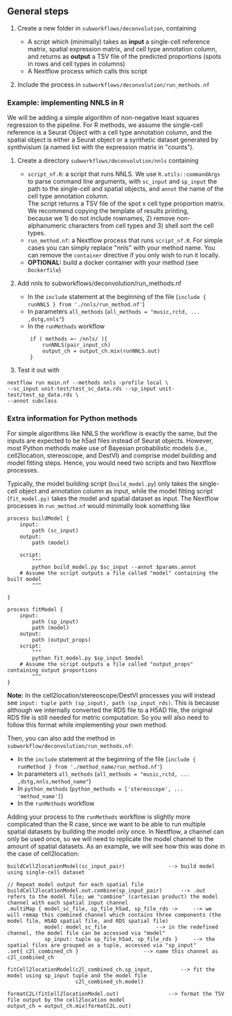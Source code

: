 ## General steps
1) Create a new folder in `subworkflows/deconvolution`, containing
   - A script which (minimally) takes as **input** a single-cell reference matrix, spatial expression matrix, and cell type annotation column, <br> 
and returns as **output** a TSV file of the predicted proportions (spots in rows and cell types in columns)
   - A Nextflow process which calls this script
  
2) Include the process in `subworkflows/deconvolution/run_methods.nf`

### Example: implementing NNLS in R
We will be adding a simple algorithm of non-negative least squares regression to the pipeline. For R methods, we assume the single-cell reference is a Seurat Object with a cell type annotation column, and the
spatial object is either a Seurat object or a synthetic dataset generated by synthvisium (a named list with the expression matrix in "counts").

1. Create a directory `subworkflows/deconvolution/nnls` containing
   - `script_nf.R`: a script that runs NNLS. We use `R.utils::commandArgs` to parse command line arguments, with `sc_input` and `sp_input` the path to the single-cell and spatial objects, and `annot` the name of the cell type annotation column.
   <br>The script returns a TSV file of the spot x cell type proportion matrix. We recommend copying the template of results printing, <br>because we 1) do not include rownames, 2) remove non-alphanumeric characters from cell types and 3) shell sort the cell types. 
   - `run_method.nf`: a Nextflow process that runs `script_nf.R`. For simple cases you can simply replace "nnls" with your method name. You can remove the `container` directive if you only wish to run it locally.
   - **OPTIONAL:** build a docker container with your method (see `Dockerfile`)
2. Add nnls to subworkflows/deconvolution/run_methods.nf
   - In the `include` statement at the beginning of the file (`include { runNNLS } from './nnls/run_method.nf'`)
   - In parameters `all_methods` (`all_methods = "music,rctd, ... ,dstg,nnls"`)
   - In the  `runMethods` workflow
    ```
        if ( methods =~ /nnls/ ){
            runNNLS(pair_input_ch)
            output_ch = output_ch.mix(runNNLS.out)
        }
    ```
  
3. Test it out with
```
nextflow run main.nf --methods nnls -profile local \
--sc_input unit-test/test_sc_data.rds --sp_input unit-test/test_sp_data.rds \
--annot subclass 
```

### Extra information for Python methods
For simple algorithms like NNLS the workflow is exactly the same, but the inputs are expected to be h5ad files instead of Seurat objects. 
However, most Python methods make use of Bayesian probabilistic models (i.e., cell2location, stereoscope, and DestVI)  and comprise model building and model fitting steps. Hence, you would need two scripts and two Nextflow processes.

Typically, the model building script (`build_model.py`) only takes the single-cell object and annotation column as input, while the model fitting script (`fit_model.py)` takes the model and spatial dataset as input. The Nextflow processes in `run_method.nf` would minimally look something like

```
process buildModel {
    input:
        path (sc_input)
    output:
        path (model)

    script:
        """
        python build_model.py $sc_input --annot $params.annot
	# Assume the script outputs a file called "model" containing the built model
        """

}

process fitModel {
    input:
        path (sp_input)
        path (model)
    output:
        path (output_props)
    script:
        """
        python fit_model.py $sp_input $model
	# Assume the script outputs a file called "output_props" containing output proportions
        """
}
```

**Note:** In the cell2location/stereoscope/DestVI processes you will instead see `input: tuple path (sp_input), path (sp_input_rds)`. This is because although we internally converted the RDS file to a H5AD file, the original RDS file is still needed for metric computation. So you will also need to follow this format while implementing your own method.

Then, you can also add the method in `subworkflow/deconvolution/run_methods.nf`:
   - In the `include` statement at the beginning of the file (`include { runMethod } from './method_name/run_method.nf'`)
   - In parameters `all_methods` (`all_methods = "music,rctd, ... ,dstg,nnls,method_name"`)
   - In `python_methods` (`python_methods = ['stereoscope', ... 'method_name']`)
   - In the  `runMethods` workflow

Adding your process to the `runMethods` workflow is slightly more complicated than the R case, since we want to be able to run multiple spatial datasets by building the model only once. In Nextflow, a channel can only be used once, so we will need to replicate the model channel to the amount of spatial datasets. As an example, we will see how this was done in the case of cell2location:

```
buildCell2locationModel(sc_input_pair)				--> build model using single-cell dataset

// Repeat model output for each spatial file
buildCell2locationModel.out.combine(sp_input_pair)		--> .out refers to the model file; we "combine" (cartesian product) the model channel with each spatial input channel
.multiMap { model_sc_file, sp_file_h5ad, sp_file_rds ->		--> we will remap this combined channel which contains three components (the model file, H5AD spatial file, and RDS spatial file)
            model: model_sc_file				--> in the redefined channel, the model file can be accessed via "model"
            sp_input: tuple sp_file_h5ad, sp_file_rds }		--> the spatial files are grouped as a tuple, accessed via "sp_input"
.set{ c2l_combined_ch }						--> name this channel as c2l_combined_ch

fitCell2locationModel(c2l_combined_ch.sp_input,			--> fit the model using sp_input tuple and the model file
                      c2l_combined_ch.model)			    
		      
formatC2L(fitCell2locationModel.out)				--> format the TSV file output by the cell2location model
output_ch = output_ch.mix(formatC2L.out)
```
